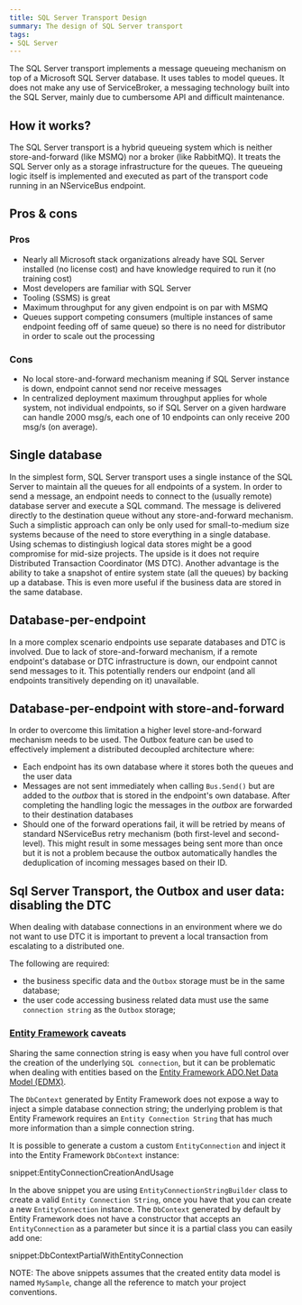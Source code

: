 ```yaml
---
title: SQL Server Transport Design
summary: The design of SQL Server transport
tags:
- SQL Server
---
```


The SQL Server transport implements a message queueing mechanism on top of a Microsoft SQL Server database. It uses tables to model queues. It does not make any use of ServiceBroker, a messaging technology built into the SQL Server, mainly due to cumbersome API and difficult maintenance. 


## How it works?

The SQL Server transport is a hybrid queueing system which is neither store-and-forward (like MSMQ) nor a broker (like RabbitMQ). It treats the SQL Server only as a storage infrastructure for the queues. The queueing logic itself is implemented and executed as part of the transport code running in an NServiceBus endpoint. 


## Pros & cons


### Pros

 * Nearly all Microsoft stack organizations already have SQL Server installed (no license cost) and have knowledge required to run it (no training cost)
 * Most developers are familiar with SQL Server
 * Tooling (SSMS) is great
 * Maximum throughput for any given endpoint is on par with MSMQ
 * Queues support competing consumers (multiple instances of same endpoint feeding off of same queue) so there is no need for distributor in order to scale out the processing


### Cons

 * No local store-and-forward mechanism meaning if SQL Server instance is down, endpoint cannot send nor receive messages
 * In centralized deployment maximum throughput applies for whole system, not individual endpoints, so if SQL Server on a given hardware can handle 2000 msg/s, each one of 10 endpoints can only receive 200 msg/s (on average).


## Single database

In the simplest form, SQL Server transport uses a single instance of the SQL Server to maintain all the queues for all endpoints of a system. In order to send a message, an endpoint needs to connect to the (usually remote) database server and execute a SQL command. The message is delivered directly to the destination queue without any store-and-forward mechanism. Such a simplistic approach can only be only used for small-to-medium size systems because of the need to store everything in a single database. Using schemas to distingiush logical data stores might be a good compromise for mid-size projects. The upside is it does not require Distributed Transaction Coordinator (MS DTC). Another advantage is the ability to take a snapshot of entire system state (all the queues) by backing up a database. This is even more useful if the business data are stored in the same database.


## Database-per-endpoint

In a more complex scenario endpoints use separate databases and DTC is involved. Due to lack of store-and-forward mechanism, if a remote endpoint's database or DTC infrastructure is down, our endpoint cannot send messages to it. This potentially renders our endpoint (and all endpoints transitively depending on it) unavailable. 


## Database-per-endpoint with store-and-forward

In order to overcome this limitation a higher level store-and-forward mechanism needs to be used. The Outbox feature can be used to effectively implement a distributed decoupled architecture where:
 * Each endpoint has its own database where it stores both the queues and the user data
 * Messages are not sent immediately when calling `Bus.Send()` but are added to the *outbox* that is stored in the endpoint's own database. After completing the handling logic the messages in the *outbox* are forwarded to their destination databases
 * Should one of the forward operations fail, it will be retried by means of standard NServiceBus retry mechanism (both first-level and second-level). This might result in some messages being sent more than once but it is not a problem because the outbox automatically handles the deduplication of incoming messages based on their ID.


## Sql Server Transport, the Outbox and user data: disabling the DTC

When dealing with database connections in an environment where we do not want to use DTC it is important to prevent a local transaction from escalating to a distributed one.

The following are required:

* the business specific data and the `Outbox` storage must be in the same database;
* the user code accessing business related data must use the same `connection string` as the `Outbox` storage;

### [Entity Framework](https://msdn.microsoft.com/en-us/data/ef.aspx) caveats

Sharing the same connection string is easy when you have full control over the creation of the underlying `SQL connection`, but it can be problematic when dealing with entities based on the [Entity Framework ADO.Net Data Model (EDMX)](https://msdn.microsoft.com/en-us/library/vstudio/cc716685.aspx).

The `DbContext` generated by Entity Framework does not expose a way to inject a simple database connection string; the underlying problem is that Entity Framework requires an `Entity Connection String` that has much more information than a simple connection string.

It is possible to generate a custom a custom `EntityConnection` and inject it into the Entity Framework `DbContext` instance:

snippet:EntityConnectionCreationAndUsage

In the above snippet you are using `EntityConnectionStringBuilder` class to create a valid `Entity Connection String`, once you have that you can create a new `EntityConnection` instance.
The `DbContext` generated by default by Entity Framework does not have a constructor that accepts an `EntityConnection` as a parameter but since it is a partial class you can easily add one:

snippet:DbContextPartialWithEntityConnection

NOTE: The above snippets assumes that the created entity data model is named `MySample`, change all the reference to match your project conventions.
